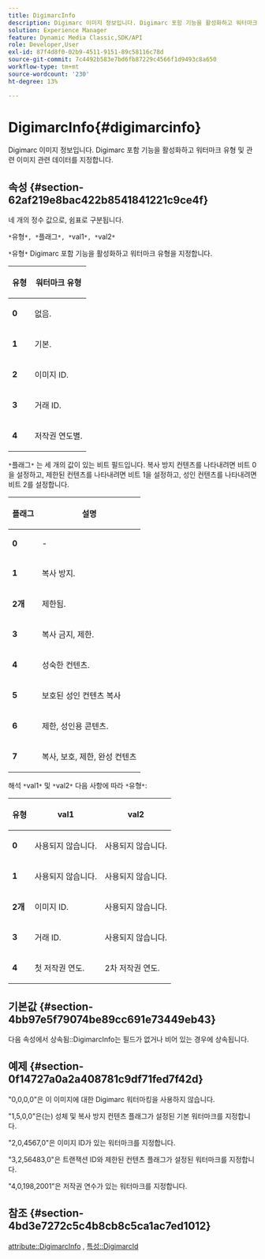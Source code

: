 ```yaml
---
title: DigimarcInfo
description: Digimarc 이미지 정보입니다. Digimarc 포함 기능을 활성화하고 워터마크 유형 및 관련 이미지 관련 데이터를 지정합니다.
solution: Experience Manager
feature: Dynamic Media Classic,SDK/API
role: Developer,User
exl-id: 87f4d8f0-02b9-4511-9151-89c58116c78d
source-git-commit: 7c4492b583e7bd6fb87229c4566f1d9493c8a650
workflow-type: tm+mt
source-wordcount: '230'
ht-degree: 13%

---
```


# DigimarcInfo{#digimarcinfo}

Digimarc 이미지 정보입니다. Digimarc 포함 기능을 활성화하고 워터마크 유형 및 관련 이미지 관련 데이터를 지정합니다.

## 속성 {#section-62af219e8bac422b8541841221c9ce4f}

네 개의 정수 값으로, 쉼표로 구분됩니다.

`*`유형`*, *`플래그`*, *`val1`*, *`val2`*`

`*`유형`*` Digimarc 포함 기능을 활성화하고 워터마크 유형을 지정합니다.

<table id="table_3648951F14D94C5BAD097CFB783F1EE7"> 
 <thead> 
  <tr> 
   <th class="entry"> <p><span class="codeph"> <span class="varname"> 유형</span> </span> </p> </th> 
   <th class="entry"> <p><b>워터마크 유형</b> </p> </th> 
  </tr> 
 </thead>
 <tbody> 
  <tr> 
   <td> <p><b>0</b> </p> </td> 
   <td> <p>없음. </p> </td> 
  </tr> 
  <tr> 
   <td> <p><b>1</b> </p> </td> 
   <td> <p>기본. </p> </td> 
  </tr> 
  <tr> 
   <td> <p><b>2</b> </p> </td> 
   <td> <p>이미지 ID. </p> </td> 
  </tr> 
  <tr> 
   <td> <p><b>3</b> </p> </td> 
   <td> <p>거래 ID. </p> </td> 
  </tr> 
  <tr> 
   <td> <p><b>4</b> </p> </td> 
   <td> <p>저작권 연도별. </p> </td> 
  </tr> 
 </tbody> 
</table>

`*`플래그`*` 는 세 개의 값이 있는 비트 필드입니다. 복사 방지 컨텐츠를 나타내려면 비트 0을 설정하고, 제한된 컨텐츠를 나타내려면 비트 1을 설정하고, 성인 컨텐츠를 나타내려면 비트 2를 설정합니다.

<table id="table_00F218515FBE484F9D05CBAF14F9D045"> 
 <thead> 
  <tr> 
   <th class="entry"> <p><span class="codeph"> <span class="varname"> 플래그</span> </span> </p> </th> 
   <th class="entry"> <p><b>설명</b> </p> </th> 
  </tr> 
 </thead>
 <tbody> 
  <tr> 
   <td> <p><b>0</b> </p> </td> 
   <td> <p>- </p> </td> 
  </tr> 
  <tr> 
   <td> <p><b>1</b> </p> </td> 
   <td> <p>복사 방지. </p> </td> 
  </tr> 
  <tr> 
   <td> <p><b>2개</b> </p> </td> 
   <td> <p>제한됨. </p> </td> 
  </tr> 
  <tr> 
   <td> <p><b>3</b> </p> </td> 
   <td> <p>복사 금지, 제한. </p> </td> 
  </tr> 
  <tr> 
   <td> <p><b>4</b> </p> </td> 
   <td> <p>성숙한 컨텐츠. </p> </td> 
  </tr> 
  <tr> 
   <td> <p><b>5</b> </p> </td> 
   <td> <p>보호된 성인 컨텐츠 복사 </p> </td> 
  </tr> 
  <tr> 
   <td> <p><b>6</b> </p> </td> 
   <td> <p>제한, 성인용 콘텐츠. </p> </td> 
  </tr> 
  <tr> 
   <td> <p><b>7</b> </p> </td> 
   <td> <p>복사, 보호, 제한, 완성 컨텐츠 </p> </td> 
  </tr> 
 </tbody> 
</table>

해석 `*`val1`*` 및 `*`val2`*` 다음 사항에 따라 `*`유형`*`:

<table id="table_6B29F76BC1974C12AB7124BF84B29EC2"> 
 <thead> 
  <tr> 
   <th class="entry"> <p><span class="codeph"> <span class="varname"> 유형</span> </span> </p> </th> 
   <th class="entry"> <p><span class="codeph"> <span class="varname"> val1 </span> </span> </p> </th> 
   <th class="entry"> <p><span class="codeph"> <span class="varname"> val2 </span> </span> </p> </th> 
  </tr> 
 </thead>
 <tbody> 
  <tr> 
   <td> <p><b>0</b> </p> </td> 
   <td> <p>사용되지 않습니다. </p> </td> 
   <td> <p>사용되지 않습니다. </p> </td> 
  </tr> 
  <tr> 
   <td> <p><b>1</b> </p> </td> 
   <td> <p>사용되지 않습니다. </p> </td> 
   <td> <p>사용되지 않습니다. </p> </td> 
  </tr> 
  <tr> 
   <td> <p><b>2개</b> </p> </td> 
   <td> <p>이미지 ID. </p> </td> 
   <td> <p>사용되지 않습니다. </p> </td> 
  </tr> 
  <tr> 
   <td> <p><b>3</b> </p> </td> 
   <td> <p>거래 ID. </p> </td> 
   <td> <p>사용되지 않습니다. </p> </td> 
  </tr> 
  <tr> 
   <td> <p><b>4</b> </p> </td> 
   <td> <p>첫 저작권 연도. </p> </td> 
   <td> <p>2차 저작권 연도. </p> </td> 
  </tr> 
 </tbody> 
</table>

## 기본값 {#section-4bb97e5f79074be89cc691e73449eb43}

다음 속성에서 상속됨::DigimarcInfo는 필드가 없거나 비어 있는 경우에 상속됩니다.

## 예제 {#section-0f14727a0a2a408781c9df71fed7f42d}

&quot;0,0,0,0&quot;은 이 이미지에 대한 Digimarc 워터마킹을 사용하지 않습니다.

&quot;1,5,0,0&quot;은(는) 성체 및 복사 방지 컨텐츠 플래그가 설정된 기본 워터마크를 지정합니다.

&quot;2,0,4567,0&quot;은 이미지 ID가 있는 워터마크를 지정합니다.

&quot;3,2,56483,0&quot;은 트랜잭션 ID와 제한된 컨텐츠 플래그가 설정된 워터마크를 지정합니다.

&quot;4,0,198,2001&quot;은 저작권 연수가 있는 워터마크를 지정합니다.

## 참조 {#section-4bd3e7272c5c4b8cb8c5ca1ac7ed1012}

[attribute::DigimarcInfo](../../../../../../is-api/image-catalog/image-serving-api-ref/c-image-catalog-reference/c-attributes-reference/r-digimarcinfo.md#reference-de88636cb9b4435a94e3d0a80f072667) , [특성::DigimarcId](../../../../../../is-api/image-catalog/image-serving-api-ref/c-image-catalog-reference/c-attributes-reference/r-digimarcid.md#reference-33e3eca7f1874510904e5c8645cecd68)
